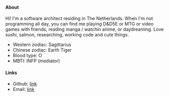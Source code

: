 #### About

Hi! I'm a software architect residing in The Netherlands.
When I'm not programming all day, you can find me playing D&D5E or MTG or video games with friends, reading manga / watchin anime, or daydreaming.
Love sushi, salmon, researching, working code and cute things.

- Western zodiac: Sagittarius
- Chinese zodiac: Earth Tiger
- Blood type: O
- MBTI: INFP (mediator)

#### Links

- Github: [link](https://www.github.com/merijnhendriks)
- Email: [link](mailto:merijn.d.hendriks@gmail.com)
